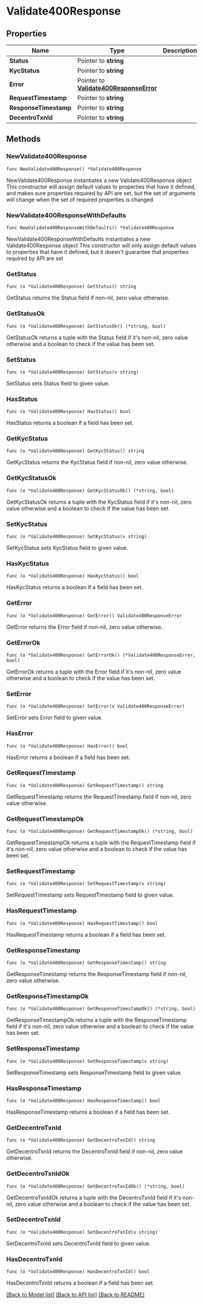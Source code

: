 # Validate400Response

## Properties

Name | Type | Description | Notes
------------ | ------------- | ------------- | -------------
**Status** | Pointer to **string** |  | [optional] 
**KycStatus** | Pointer to **string** |  | [optional] 
**Error** | Pointer to [**Validate400ResponseError**](Validate400ResponseError.md) |  | [optional] 
**RequestTimestamp** | Pointer to **string** |  | [optional] 
**ResponseTimestamp** | Pointer to **string** |  | [optional] 
**DecentroTxnId** | Pointer to **string** |  | [optional] 

## Methods

### NewValidate400Response

`func NewValidate400Response() *Validate400Response`

NewValidate400Response instantiates a new Validate400Response object
This constructor will assign default values to properties that have it defined,
and makes sure properties required by API are set, but the set of arguments
will change when the set of required properties is changed

### NewValidate400ResponseWithDefaults

`func NewValidate400ResponseWithDefaults() *Validate400Response`

NewValidate400ResponseWithDefaults instantiates a new Validate400Response object
This constructor will only assign default values to properties that have it defined,
but it doesn't guarantee that properties required by API are set

### GetStatus

`func (o *Validate400Response) GetStatus() string`

GetStatus returns the Status field if non-nil, zero value otherwise.

### GetStatusOk

`func (o *Validate400Response) GetStatusOk() (*string, bool)`

GetStatusOk returns a tuple with the Status field if it's non-nil, zero value otherwise
and a boolean to check if the value has been set.

### SetStatus

`func (o *Validate400Response) SetStatus(v string)`

SetStatus sets Status field to given value.

### HasStatus

`func (o *Validate400Response) HasStatus() bool`

HasStatus returns a boolean if a field has been set.

### GetKycStatus

`func (o *Validate400Response) GetKycStatus() string`

GetKycStatus returns the KycStatus field if non-nil, zero value otherwise.

### GetKycStatusOk

`func (o *Validate400Response) GetKycStatusOk() (*string, bool)`

GetKycStatusOk returns a tuple with the KycStatus field if it's non-nil, zero value otherwise
and a boolean to check if the value has been set.

### SetKycStatus

`func (o *Validate400Response) SetKycStatus(v string)`

SetKycStatus sets KycStatus field to given value.

### HasKycStatus

`func (o *Validate400Response) HasKycStatus() bool`

HasKycStatus returns a boolean if a field has been set.

### GetError

`func (o *Validate400Response) GetError() Validate400ResponseError`

GetError returns the Error field if non-nil, zero value otherwise.

### GetErrorOk

`func (o *Validate400Response) GetErrorOk() (*Validate400ResponseError, bool)`

GetErrorOk returns a tuple with the Error field if it's non-nil, zero value otherwise
and a boolean to check if the value has been set.

### SetError

`func (o *Validate400Response) SetError(v Validate400ResponseError)`

SetError sets Error field to given value.

### HasError

`func (o *Validate400Response) HasError() bool`

HasError returns a boolean if a field has been set.

### GetRequestTimestamp

`func (o *Validate400Response) GetRequestTimestamp() string`

GetRequestTimestamp returns the RequestTimestamp field if non-nil, zero value otherwise.

### GetRequestTimestampOk

`func (o *Validate400Response) GetRequestTimestampOk() (*string, bool)`

GetRequestTimestampOk returns a tuple with the RequestTimestamp field if it's non-nil, zero value otherwise
and a boolean to check if the value has been set.

### SetRequestTimestamp

`func (o *Validate400Response) SetRequestTimestamp(v string)`

SetRequestTimestamp sets RequestTimestamp field to given value.

### HasRequestTimestamp

`func (o *Validate400Response) HasRequestTimestamp() bool`

HasRequestTimestamp returns a boolean if a field has been set.

### GetResponseTimestamp

`func (o *Validate400Response) GetResponseTimestamp() string`

GetResponseTimestamp returns the ResponseTimestamp field if non-nil, zero value otherwise.

### GetResponseTimestampOk

`func (o *Validate400Response) GetResponseTimestampOk() (*string, bool)`

GetResponseTimestampOk returns a tuple with the ResponseTimestamp field if it's non-nil, zero value otherwise
and a boolean to check if the value has been set.

### SetResponseTimestamp

`func (o *Validate400Response) SetResponseTimestamp(v string)`

SetResponseTimestamp sets ResponseTimestamp field to given value.

### HasResponseTimestamp

`func (o *Validate400Response) HasResponseTimestamp() bool`

HasResponseTimestamp returns a boolean if a field has been set.

### GetDecentroTxnId

`func (o *Validate400Response) GetDecentroTxnId() string`

GetDecentroTxnId returns the DecentroTxnId field if non-nil, zero value otherwise.

### GetDecentroTxnIdOk

`func (o *Validate400Response) GetDecentroTxnIdOk() (*string, bool)`

GetDecentroTxnIdOk returns a tuple with the DecentroTxnId field if it's non-nil, zero value otherwise
and a boolean to check if the value has been set.

### SetDecentroTxnId

`func (o *Validate400Response) SetDecentroTxnId(v string)`

SetDecentroTxnId sets DecentroTxnId field to given value.

### HasDecentroTxnId

`func (o *Validate400Response) HasDecentroTxnId() bool`

HasDecentroTxnId returns a boolean if a field has been set.


[[Back to Model list]](../README.md#documentation-for-models) [[Back to API list]](../README.md#documentation-for-api-endpoints) [[Back to README]](../README.md)


